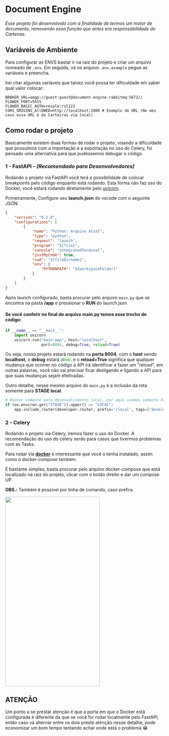 # Document Engine
*Esse projeto foi desenvolvido com a finalidade de termos um motor de documento, removendo essa função que antes era responsabilidade do Carteiras.*

## Variáveis de Ambiente
Para configurar as ENVS bastar ir na raiz do projeto e criar um arquivo nomeado de `.env`. Em seguida, vá no arquivo `.env.example` pegue as variáveis e preencha.

Irei citar algumas variáveis que talvez você possa ter dificuldade em saber qual valor colocar:
```
BROKER_URL=amqp://guest:guest@document-engine-rabbitmq:5672//
FLOWER_PORT=5555
FLOWER_BASIC_AUTH=resale:rsl123
CORS_ORIGINS_AllOWED=http://localhost:2080 # Exemplo de URL (No meu caso essa URL é do Carteiras via local).
```

## Como rodar o projeto
Basicamente existem duas formas de rodar o projeto, visando a dificuldade que possuímos com a importação e a exportação no uso do Celery, foi pensado uma alternativa para que pudessemos debugar o código.

### 1 - FastAPI - *(Recomendado para Desenvolvedores)*
Rodando o projeto via FastAPI você terá a possibilidade de colocar breakpoints pelo código enquanto está rodando. Esta forma não faz uso do Docker, você estará rodando diretamente pelo [uvicorn](https://www.uvicorn.org/).

Primeiramente, Configure seu **launch.json** do vscode com o seguinte JSON:
```json
{
    "version": "0.2.0",
    "configurations": [
        {
            "name": "Python: Arquivo Atual",
            "type": "python",
            "request": "launch",
            "program": "${file}",
            "console": "integratedTerminal",
            "justMyCode": true,
            "cwd": "${fileDirname}",
            "env": {
                "PYTHONPATH": "${workspaceFolder}"
            }
        }
    ]
}
```

Após launch configurado, basta procurar pelo arquivo `main.py` que se encontra na pasta **/app** e pressionar o **RUN** do launch.json

#### Se você conferir no final do arquivo **main.py** temos esse trecho de código:
```python
if __name__ == "__main__":
    import uvicorn
    uvicorn.run("main:app", host="localhost",
                port=8004, debug=True, reload=True)
```

Ou seja, nosso projeto estará rodando na **porta 8004**, com o **host** sendo **localhost**, o **debug** estará <span style="color: green;">ativo</span>. e o **reload=True** significa que qualquer mudança que ocorrer no código a API irá identificar e fazer um "reload", em outras palavras, você não vai precisar ficar desligando e ligando a API para que suas mudanças sejam efetivadas.

Outro detalhe, nesse mesmo arquivo do `main.py` é a inclusão da rota somente para **STAGE local**.
```python
# Router somente para desenvolvimento local, por aqui usamos somente FAST-API - conseguimos debugar.
if (os.environ.get("STAGE")).upper() == "LOCAL":
    app.include_router(developer.router, prefix='/local', tags=['Developer'])
```

### 2 - Celery
Rodando o projeto via Celery, iremos fazer o uso do Docker. A recomendação do uso do celery serão para casos que tivermos problemas com as Tasks.

Para rodar via **[docker](https://docs.docker.com/engine/install/ubuntu/)** é interessante que você o tenha instalado, assim como o docker-compose também.

É bastante simples, basta procurar pelo arquivo docker-compose que está localizado na raiz do projeto, clicar com o botão direito e dar um compose UP.

**OBS.:** Também é possível por linha de comando, caso prefira.

<img src="https://user-images.githubusercontent.com/92036660/191129954-944f0660-401a-447f-aeb7-0f874354c8b0.png" width="300" height="600" />

## ATENÇÃO
Um ponto a se prestar atenção é que a porta em que o Docker está configurada é diferente da que se você for rodar localmente pelo FastAPI, então caso vá alternar entre os dois preste atenção nesse detalhe, pode economizar um bom tempo tentando achar onde está o problema 😂
